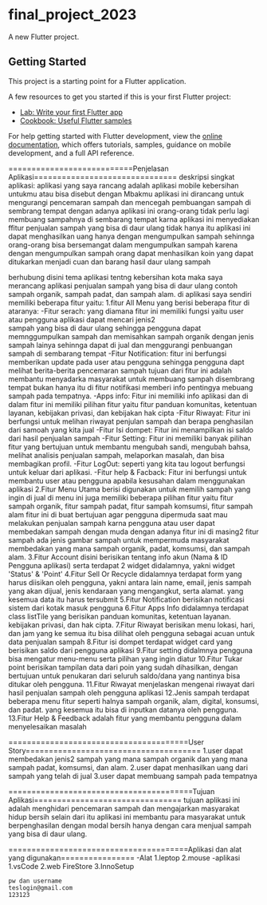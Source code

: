 # final_project_2023

A new Flutter project.

## Getting Started

This project is a starting point for a Flutter application.

A few resources to get you started if this is your first Flutter project:

- [Lab: Write your first Flutter app](https://docs.flutter.dev/get-started/codelab)
- [Cookbook: Useful Flutter samples](https://docs.flutter.dev/cookbook)

For help getting started with Flutter development, view the
[online documentation](https://docs.flutter.dev/), which offers tutorials,
samples, guidance on mobile development, and a full API reference.

===========================Penjelasan Aplikasi===============================
deskripsi singkat aplikasi: aplikasi yang saya rancang adalah aplikasi mobile kebersihan untukmu atau bisa disebut
   dengan Mbakmu aplikasi ini dirancang untuk mengurangi pencemaran sampah dan mencegah pembuangan sampah di sembrang
   tempat dengan adanya aplikasi ini orang-orang tidak perlu lagi membuang sampahnya di sembarang tempat karna aplikasi
   ini menyediakan ffitur penjualan sampah yang bisa di daur ulang tidak hanya itu aplikasi ini dapat menghasilkan uang
   hanya dengan mengumpulkan sampah sehinnga orang-orang bisa bersemangat dalam mengumpulkan sampah karena dengan 
   mengumpulkan sampah orang dapat menhasilkan koin yang dapat ditukarkan menjadi cuan dan barang hasil daur ulang sampah

berhubung disini tema aplikasi tentng kebersihan kota maka saya merancang aplikasi penjualan sampah yang bisa di daur ulang contoh sampah organik, sampah padat, dan sampah alam. di aplikasi saya sendiri memiliki beberapa fitur yaitu:
1.fitur All Menu yang berisi beberapa fitur di ataranya:
    -Fitur serach: yang diamana fitur ini memiliki fungsi yaitu user atau pengguna aplikasi dapat mencari jenis2    
     sampah yang bisa di daur ulang sehingga pengguna dapat memnggumpulkan sampah dan memisahkan sampah organik 
     dengan jenis sampah lainya sehinnga dapat di jual dan menggurangi penbuangan sampah di sembarang tempat
    -Fitur Notification: fitur ini berfungsi memberikan update pada user atau pengguna sehingga pengguna dapt   
     melihat berita-berita pencemaran sampah tujuan dari fitur ini adalah membantu menyadarka masyarakat untuk 
     membuang sampah disembrang tempat bukan hanya itu di fitur notifikasi memberi info pentingya mebuang sampah 
     pada tempatnya.
    -Apps info: Fitur ini memiliki info aplikasi dan di dalam fitur ini memiliki pilihan fitur yaitu fitur panduan 
     komunitas, ketentuan layanan, kebijakan privasi, dan kebijakan hak cipta
    -Fitur Riwayat: Fitur ini berfungsi untuk melihan riwayat penjulan sampah dan berapa penghasilan dari samoah 
     yang kita jual
    -Fitur Isi dompet: Fitur ini menampilkan isi saldo dari hasil penjualan sampah
    -Fitur Setting: Fitur ini memiliki banyak pilihan fitur yang bertujuan untuk membantu mengubah sandi, mengubah 
     bahsa, melihat analisis penjualan sampah, melaporkan masalah, dan bisa membagikan profil.
    -Fitur LogOut: seperti yang kita tau logout berfungsi untuk keluar dari aplikasi.
    -Fitur help & Facback: Fitur ini berfungsi untuk membantu user atau pengguna apabila kesusahan dalam menggunakan 
     aplikasi
2.Fitur Menu Utama berisi digunakan untuk memilih sampah yang ingin di jual di menu ini juga memiliki beberapa pilihan fitur yaitu fitur sampah organik, fitur sampah padat, fitur sampah komsumsi, fitur sampah alam fitur ini di buat bertujuan agar pengguna dipermuda saat mau melakukan penjualan sampah karna pengguna atau user dapat membedakan sampah dengan muda dengan adanya fitur ini di masing2 fitur sampah ada jenis gambar sampah untuk mempermuda masyarakat membedakan yang mana sampah organik, padat, komsumsi, dan sampah alam.
3.Fitur Account disini berisikan tentang info akun (Nama & ID Pengguna aplikasi) serta terdapat 2 widget didalamnya, yakni widget 'Status' & 'Point'
4.Fitur Sell Or Recycle didalamnya terdapat form yang harus diisikan oleh pengguna, yakni antara lain name, email, jenis sampah yang akan dijual, jenis kendaraan yang mengangkut, serta alamat. yang kesemua data itu harus tersubmit
5.Fitur Notification berisikan notificasi sistem dari kotak masuk pengguna
6.Fitur Apps Info didalamnya terdapat class listTile yang berisikan panduan komunitas, ketentuan layanan. kebijakan privasi, dan hak cipta.
7.Fitur Riwayat berisikan menu lokasi, hari, dan jam yang ke semua itu bisa dilihat oleh pengguna sebagai acuan untuk data penjualan sampah
8.Fitur isi dompet terdapat widget card yang berisikan saldo dari pengguna aplikasi
9.Fitur setting didalmnya pengguna bisa mengatur menu-menu serta pilihan yang ingin diatur
10.Fitur Tukar point berisikan tampilan data dari poin yang sudah dihasilkan, dengan bertujuan untuk penukaran dari seluruh saldo/dana yang nantinya bisa ditukar oleh pengguna.
11.Fitur Riwayat menjelaskan mengenai riwayat dari  hasil penjualan sampah oleh pengguna aplikasi
12.Jenis sampah terdapat beberapa menu fitur seperti halnya sampah organik, alam, digital, konsumsi, dan padat. yang kesemua itu bisa di inputkan datanya oleh pengguna.
13.Fitur Help & Feedback adalah fitur yang membantu pengguna dalam menyelesaikan masalah

=======================================User Story======================================
1.user dapat membedakan jenis2 sampah yang mana sampah organik dan yang mana sampah padat, komsumsi, dan alam.
2.user dapat menhasilkan uang dari sampah yang telah di jual 
3.user dapat membuang sampah pada tempatnya

========================================Tujuan Aplikasi================================
tujuan aplikasi ini adalah menghidari pencemaran sampah dan mengajarkan masyarakat hidup bersih selain dari itu aplikasi ini membantu para masyarakat untuk berpenghasilan dengan modal bersih hanya dengan cara menjual sampah yang bisa di daur ulang.

=======================================Aplikasi dan alat yang digunakan================
-Alat
1.leptop
2.mouse
-aplikasi
1.vsCode
2.web FireStore
3.InnoSetup
    
    pw dan username
    teslogin@gmail.com
    123123